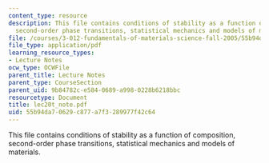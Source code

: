 ```yaml
---
content_type: resource
description: This file contains conditions of stability as a function of composition,
  second-order phase transitions, statistical mechanics and models of materials.
file: /courses/3-012-fundamentals-of-materials-science-fall-2005/55b94da70629c877a7f3289977f42c64_lec20t_note.pdf
file_type: application/pdf
learning_resource_types:
- Lecture Notes
ocw_type: OCWFile
parent_title: Lecture Notes
parent_type: CourseSection
parent_uid: 9b84782c-e584-0689-a998-0228b6218bbc
resourcetype: Document
title: lec20t_note.pdf
uid: 55b94da7-0629-c877-a7f3-289977f42c64
---
```

This file contains conditions of stability as a function of composition, second-order phase transitions, statistical mechanics and models of materials.

